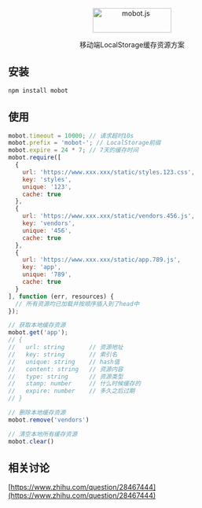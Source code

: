 <div align="center">
  <img width="160" height="50" src="https://github.com/moyus/mobot/raw/master/logo.svg?sanitize=true" alt="mobot.js" />
  <p>移动端LocalStorage缓存资源方案</p>
</div>

## 安装
```bash
npm install mobot
```

## 使用
```javascript
mobot.timeout = 10000; // 请求超时10s
mobot.prefix = 'mobot-'; // LocalStorage前缀
mobot.expire = 24 * 7; // 7天的缓存时间
mobot.require([
  {
    url: 'https://www.xxx.xxx/static/styles.123.css',
    key: 'styles',
    unique: '123',
    cache: true
  },
  {
    url: 'https://www.xxx.xxx/static/vendors.456.js',
    key: 'vendors',
    unique: '456',
    cache: true
  },
  {
    url: 'https://www.xxx.xxx/static/app.789.js',
    key: 'app',
    unique: '789',
    cache: true
  }
], function (err, resources) {
  // 所有资源均已加载并按顺序插入到了head中
});

// 获取本地缓存资源
mobot.get('app');
// {
//   url: string       // 资源地址
//   key: string       // 索引名
//   unique: string    // hash值
//   content: string   // 资源内容
//   type: string      // 资源类型
//   stamp: number     // 什么时候缓存的
//   expire: number    // 多久之后过期
// }

// 删除本地缓存资源
mobot.remove('vendors')

// 清空本地所有缓存资源
mobot.clear()
```

## 相关讨论
[https://www.zhihu.com/question/28467444](https://www.zhihu.com/question/28467444)
